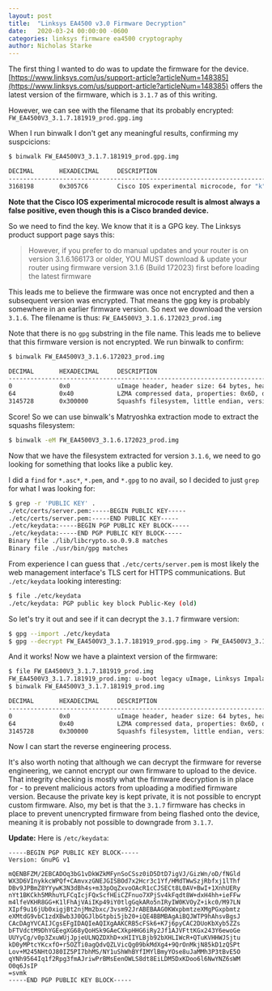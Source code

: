 ```yaml
---
layout: post
title:  "Linksys EA4500 v3.0 Firmware Decryption"
date:   2020-03-24 00:00:00 -0600
categories: linksys firmware ea4500 cryptography
author: Nicholas Starke
---
```


The first thing I wanted to do was to update the firmware for the device.
[https://www.linksys.com/us/support-article?articleNum=148385](https://www.linksys.com/us/support-article?articleNum=148385) offers the latest version of the firmware, which is `3.1.7` as of this writing.  

However, we can see with the filename that its probably encrypted: `FW_EA4500V3_3.1.7.181919_prod.gpg.img`

When I run binwalk I don't get any meaningful results, confirming my suspcicions:

```sh
$ binwalk FW_EA4500V3_3.1.7.181919_prod.gpg.img

DECIMAL       HEXADECIMAL     DESCRIPTION
--------------------------------------------------------------------------------
3168198       0x3057C6        Cisco IOS experimental microcode, for "k"
```

__Note that the Cisco IOS experimental microcode result is almost always a false positive, even though this is a Cisco branded device.__

So we need to find the key. We know that it is a GPG key. The Linksys product support page says this:

>However, if you prefer to do manual updates and your router is on version 3.1.6.166173 or older, YOU MUST download & update your router using firmware version 3.1.6 (Build 172023) first before loading the latest firmware

This leads me to believe the firmware was once not encrypted and then a subsequent version was encrypted.  That means the gpg key is probably somewhere in an earlier firmware version.  So next we download the version `3.1.6`.  The filename is thus: `FW_EA4500V3_3.1.6.172023_prod.img`

Note that there is no `gpg` substring in the file name.  This leads me to believe that this firmware version is not encrypted.  We run binwalk to confirm:

```sh
$ binwalk FW_EA4500V3_3.1.6.172023_prod.img

DECIMAL       HEXADECIMAL     DESCRIPTION
--------------------------------------------------------------------------------
0             0x0             uImage header, header size: 64 bytes, header CRC: 0x522CD43A, created: 2016-04-21 20:36:47, image size: 1536238 bytes, Data Address: 0x80060000, Entry Point: 0x80060000, data CRC: 0xF4B0BD80, OS: Linux, CPU: MIPS, image type: OS Kernel Image, compression type: lzma, image name: "Linksys Impala Router"
64            0x40            LZMA compressed data, properties: 0x6D, dictionary size: 8388608 bytes, uncompressed size: 4555944 bytes
3145728       0x300000        Squashfs filesystem, little endian, version 4.0, compression:xz, size: 14179096 bytes, 3201 inodes, blocksize: 262144 bytes, created: 2016-04-21 21:30:41
```

Score! So we can use binwalk's Matryoshka extraction mode to extract the squashs filesystem:

```sh
$ binwalk -eM FW_EA4500V3_3.1.6.172023_prod.img
```

Now that we have the filesystem extracted for version `3.1.6`, we need to go looking for something that looks like a public key.

I did a `find` for `*.asc*`, `*.pem`, and `*.gpg` to no avail, so I decided to just `grep` for what I was looking for:

```sh
$ grep -r 'PUBLIC KEY' .
./etc/certs/server.pem:-----BEGIN PUBLIC KEY-----
./etc/certs/server.pem:-----END PUBLIC KEY-----
./etc/keydata:-----BEGIN PGP PUBLIC KEY BLOCK-----
./etc/keydata:-----END PGP PUBLIC KEY BLOCK-----
Binary file ./lib/libcrypto.so.0.9.8 matches
Binary file ./usr/bin/gpg matches
```

From experience I can guess that `./etc/certs/server.pem` is most likely the web management interface's TLS cert for HTTPS communications.  But `./etc/keydata` looking interesting:

```sh
$ file ./etc/keydata 
./etc/keydata: PGP public key block Public-Key (old)
```

So let's try it out and see if it can decrypt the `3.1.7` firmware version:

```sh
$ gpg --import ./etc/keydata
$ gpg --decrypt FW_EA4500V3_3.1.7.181919_prod.gpg.img > FW_EA4500V3_3.1.7.181919_prod.img
```

And it works! Now we have a plaintext version of the firmware:

```sh
$ file FW_EA4500V3_3.1.7.181919_prod.img
FW_EA4500V3_3.1.7.181919_prod.img: u-boot legacy uImage, Linksys Impala Router, Linux/MIPS, OS Kernel Image (lzma), 1536489 bytes, Fri Jun 16 00:41:05 2017, Load Address: 0x80060000, Entry Point: 0x80060000, Header CRC: 0x9DACD513, Data CRC: 0xA097E0E3
$ binwalk FW_EA4500V3_3.1.7.181919_prod.img

DECIMAL       HEXADECIMAL     DESCRIPTION
--------------------------------------------------------------------------------
0             0x0             uImage header, header size: 64 bytes, header CRC: 0x9DACD513, created: 2017-06-16 00:41:05, image size: 1536489 bytes, Data Address: 0x80060000, Entry Point: 0x80060000, data CRC: 0xA097E0E3, OS: Linux, CPU: MIPS, image type: OS Kernel Image, compression type: lzma, image name: "Linksys Impala Router"
64            0x40            LZMA compressed data, properties: 0x6D, dictionary size: 8388608 bytes, uncompressed size: 4556000 bytes
3145728       0x300000        Squashfs filesystem, little endian, version 4.0, compression:xz, size: 15154172 bytes, 3294 inodes, blocksize: 262144 bytes, created: 2017-06-16 01:34:18
```

Now I can start the reverse engineering process.

It's also worth noting that although we can decrypt the firmware for reverse engineering, we cannot encrypt our own firmware to upload to the device.  That integrity checking is mostly what the firmware decryption is in place for - to prevent malicious actors from uploading a modified firmware version.  Because the private key is kept private, it is not possible to encrypt custom firmware. Also, my bet is that the `3.1.7` firmware has checks in place to prevent unencrypted firmware from being flashed onto the device, meaning it is probably not possible to downgrade from `3.1.7`.

**Update:** Here is `/etc/keydata`:
```
-----BEGIN PGP PUBLIC KEY BLOCK-----
Version: GnuPG v1

mQENBFZM/2EBCADOq3bG1vDkWZkMFynSoCSsz0iD5DtD7igVJ/GizWn/oD/fNGld
WX3D6VInykkcWPQf+CAmvxzGNEJGISBOd7x2Hcr3c1Yf/HMdTWwSzjRbfxj1lThf
DBv9JPBmZ8YYywK3N3dBh4s+m33pOqZxvoOAcR1cCJSECt8L0AV+BwI+1XnhUERy
nYt1BKCkh5MRhuYLFCqIcjFQxScfHEiCZFnuo7XPjSv4kFqdt8W+dxH4hh+ieFFw
m4lfeVKHR8GG+K1lFhAjVAiIKp49iY0tlgGqkARo5nIRyIW0KVOyZ+ikc0/M97LN
XIpf9u16jUb0xigjBt2njMm2bxc/3vsm92JrABEBAAG0KWxpbmtzeXMgPGxpbmtz
eXMtdG9vbC1zdXBwb3J0QGJlbGtpbi5jb20+iQE4BBMBAgAiBQJWTP9hAhsvBgsJ
CAcDAgYVCAIJCgsEFgIDAQIeAQIXgAAKCRB5cFSk6+K7j6pyCAC2DUoKbXyb5ZZs
bFTVdctM9DhYGEegXG68yQoHSk9GAeCXkpHHG6iRy2Jf1AJVFttKGx243Y6ewoGe
UUYyCg/v0p3ZxuWUjJpjeULNQZDXhD+xHIIYLBjb92bXHLIWcR+QTuKVHHWJSjtu
kD0yMPtcYKcxfO+r5OZTi0agQdvQZLVicQg09bkMdXg4+9QrOnMkjN85kD1zQSPt
Lov+M245NHtOJ80IZ5PI7bhMS/NY1uShWhBYfIMYlBmyYOse8uJaMMh3P3tBvE5O
qYNh9564Iq1f2Rpg3fmAJriwPrBMsEenOWLS8dt8EiLDM5DxKDoo6l6NwYNZ6sWM
O0q6JsIP
=svmk
-----END PGP PUBLIC KEY BLOCK-----
```